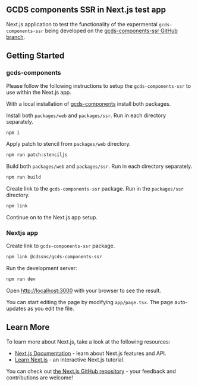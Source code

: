 ## GCDS components SSR in Next.js test app

Next.js application to test the functionality of the expermental `gcds-components-ssr` being developed on the [gcds-components-ssr GitHub branch](https://github.com/cds-snc/gcds-components/tree/gcds-components-ssr).

## Getting Started

### gcds-components

Please follow the following instructions to setup the `gcds-components-ssr` to use within the Next.js app.

With a local installation of [gcds-components](https://github.com/cds-snc/gcds-components/tree/gcds-components-ssr) install both packages.

Install both `packages/web` and `packages/ssr`. Run in each directory separately.

```bash
npm i
```

Apply patch to stencil from `packages/web` directory.

```bash
npm run patch:stenciljs
```

Build both `packages/web` and `packages/ssr`. Run in each directory separately.

```bash
npm run build
```

Create link to the `gcds-components-ssr` package. Run in the `packages/ssr` directory.

```bash
npm link
```

Continue on to the Next.js app setup.

### Nextjs app

Create link to `gcds-components-ssr` package.

```bash
npm link @cdssnc/gcds-components-ssr
```

Run the development server:

```bash
npm run dev
```

Open [http://localhost:3000](http://localhost:3000) with your browser to see the result.

You can start editing the page by modifying `app/page.tsx`. The page auto-updates as you edit the file.

## Learn More

To learn more about Next.js, take a look at the following resources:

- [Next.js Documentation](https://nextjs.org/docs) - learn about Next.js features and API.
- [Learn Next.js](https://nextjs.org/learn) - an interactive Next.js tutorial.

You can check out [the Next.js GitHub repository](https://github.com/vercel/next.js/) - your feedback and contributions are welcome!
